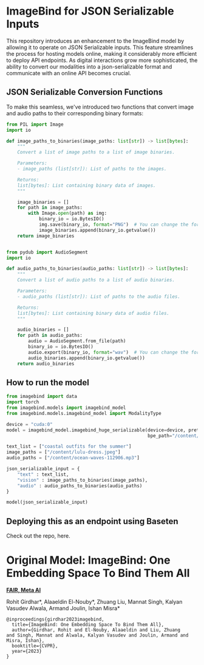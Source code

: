 # ImageBind for JSON Serializable Inputs

This repository introduces an enhancement to the ImageBind model by allowing it to operate on JSON Serializable inputs. This feature streamlines the process for hosting models online, making it considerably more efficient to deploy API endpoints. As digital interactions grow more sophisticated, the ability to convert our modalities into a json-serializable format and communicate with an online API becomes crucial.

## JSON Serializable Conversion Functions

To make this seamless, we've introduced two functions that convert image and audio paths to their corresponding binary formats:

```python
from PIL import Image
import io

def image_paths_to_binaries(image_paths: list[str]) -> list[bytes]:
    """
    Convert a list of image paths to a list of image binaries.

    Parameters:
    - image_paths (list[str]): List of paths to the images.

    Returns:
    list[bytes]: List containing binary data of images.
    """

    image_binaries = []
    for path in image_paths:
        with Image.open(path) as img:
            binary_io = io.BytesIO()
            img.save(binary_io, format="PNG")  # You can change the format if needed
            image_binaries.append(binary_io.getvalue())
    return image_binaries


from pydub import AudioSegment
import io

def audio_paths_to_binaries(audio_paths: list[str]) -> list[bytes]:
    """
    Convert a list of audio paths to a list of audio binaries.

    Parameters:
    - audio_paths (list[str]): List of paths to the audio files.

    Returns:
    list[bytes]: List containing binary data of audio files.
    """

    audio_binaries = []
    for path in audio_paths:
        audio = AudioSegment.from_file(path)
        binary_io = io.BytesIO()
        audio.export(binary_io, format="wav")  # You can change the format if needed
        audio_binaries.append(binary_io.getvalue())
    return audio_binaries
```

## How to run the model
```python
from imagebind import data
import torch
from imagebind.models import imagebind_model
from imagebind.models.imagebind_model import ModalityType

device = "cuda:0"
model = imagebind_model.imagebind_huge_serializable(device=device, pretrained=True, 
                                                    bpe_path="/content/bpe/bpe_simple_vocab_16e6.txt.gz")

text_list = ["coastal outfits for the summer"]
image_paths = ["/content/lulu-dress.jpeg"]
audio_paths = ["/content/ocean-waves-112906.mp3"]

json_serializable_input = {
    "text" : text_list,
    "vision" : image_paths_to_binaries(image_paths),
    "audio" : audio_paths_to_binaries(audio_paths)
}

model(json_serializable_input)
```

## Deploying this as an endpoint using Baseten
Check out the repo, here.


# Original Model: ImageBind: One Embedding Space To Bind Them All

**[FAIR, Meta AI](https://ai.facebook.com/research/)** 

Rohit Girdhar*,
Alaaeldin El-Nouby*,
Zhuang Liu,
Mannat Singh,
Kalyan Vasudev Alwala,
Armand Joulin,
Ishan Misra*

```
@inproceedings{girdhar2023imagebind,
  title={ImageBind: One Embedding Space To Bind Them All},
  author={Girdhar, Rohit and El-Nouby, Alaaeldin and Liu, Zhuang
and Singh, Mannat and Alwala, Kalyan Vasudev and Joulin, Armand and Misra, Ishan},
  booktitle={CVPR},
  year={2023}
}
```
